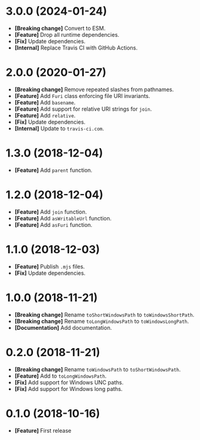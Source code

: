# 3.0.0 (2024-01-24)

- **[Breaking change]** Convert to ESM.
- **[Feature]** Drop all runtime dependencies.
- **[Fix]** Update dependencies.
- **[Internal]** Replace Travis CI with GitHub Actions.

# 2.0.0 (2020-01-27)

- **[Breaking change]** Remove repeated slashes from pathnames.
- **[Feature]** Add `Furi` class enforcing file URI invariants.
- **[Feature]** Add `basename`.
- **[Feature]** Add support for relative URI strings for `join`.
- **[Feature]** Add `relative`.
- **[Fix]** Update dependencies.
- **[Internal]** Update to `travis-ci.com`.

# 1.3.0 (2018-12-04)

- **[Feature]** Add `parent` function.

# 1.2.0 (2018-12-04)

- **[Feature]** Add `join` function.
- **[Feature]** Add `asWritableUrl` function.
- **[Feature]** Add `asFuri` function.

# 1.1.0 (2018-12-03)

- **[Feature]** Publish `.mjs` files.
- **[Fix]** Update dependencies.

# 1.0.0 (2018-11-21)

- **[Breaking change]** Rename `toShortWindowsPath` to `toWindowsShortPath`.
- **[Breaking change]** Rename `toLongWindowsPath` to `toWindowsLongPath`.
- **[Documentation]** Add documentation.

# 0.2.0 (2018-11-21)

- **[Breaking change]** Rename `toWindowsPath` to `toShortWindowsPath`.
- **[Feature]** Add to `toLongWindowsPath`.
- **[Fix]** Add support for Windows UNC paths.
- **[Fix]** Add support for Windows long paths.

# 0.1.0 (2018-10-16)

- **[Feature]** First release
